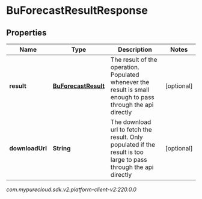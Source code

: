 # BuForecastResultResponse


## Properties

| Name | Type | Description | Notes |
| ------------ | ------------- | ------------- | ------------- |
| **result** | [**BuForecastResult**](BuForecastResult) | The result of the operation.  Populated whenever the result is small enough to pass through the api directly |  [optional] |
| **downloadUrl** | **String** | The download url to fetch the result.  Only populated if the result is too large to pass through the api directly |  [optional] |




_com.mypurecloud.sdk.v2:platform-client-v2:220.0.0_
